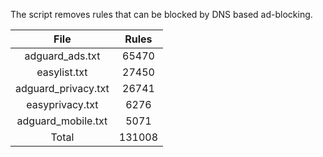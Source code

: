 The script removes rules that can be blocked by DNS based ad-blocking.


| File | Rules |
|:----:|:-----:|
| adguard_ads.txt | 65470 |
| easylist.txt | 27450 |
| adguard_privacy.txt | 26741 |
| easyprivacy.txt | 6276 |
| adguard_mobile.txt | 5071 |
| Total | 131008 |
